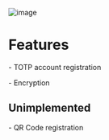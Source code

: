 ![image](https://github.com/user-attachments/assets/39dfba70-314d-4bf7-a693-818672963929)

<h1>Features</h1>
<p>- TOTP account registration</p>
<p>- Encryption</p>
<h2>Unimplemented</h2>
- QR Code registration
